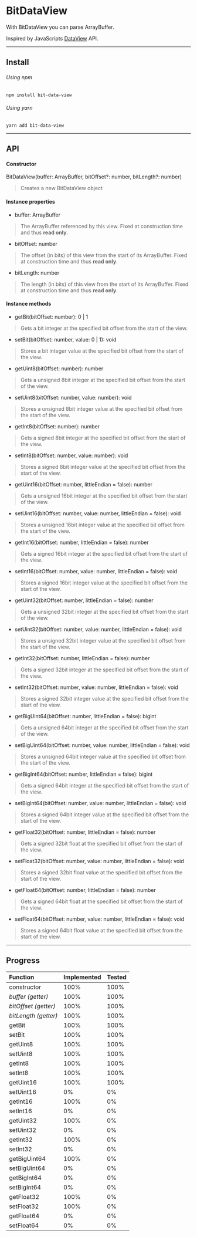 # BitDataView

With BitDataView you can parse ArrayBuffer.

Inspired by JavaScripts [DataView](https://developer.mozilla.org/en-US/docs/Web/JavaScript/Reference/Global_Objects/DataView) API.  

---
## Install
###### Using npm
```
npm install bit-data-view
```
###### Using yarn
```
yarn add bit-data-view
```

---
## API
#### Constructor
BitDataView(buffer: ArrayBuffer, bitOffset?: number, bitLength?: number)  
> Creates a new BitDataView object

#### Instance properties
- buffer: ArrayBuffer
> The ArrayBuffer referenced by this view. Fixed at construction time and thus **read only**.

- bitOffset: number
> The offset (in bits) of this view from the start of its ArrayBuffer. Fixed at construction time and thus **read only**.

- bitLength: number
> The length (in bits) of this view from the start of its ArrayBuffer. Fixed at construction time and thus **read only**.

#### Instance methods
- getBit(bitOffset: number): 0 | 1
> Gets a bit integer at the specified bit offset from the start of the view.

- setBit(bitOffset: number, value: 0 | 1): void
> Stores a bit integer value at the specified bit offset from the start of the view.

- getUint8(bitOffset: number): number
> Gets a unsigned 8bit integer at the specified bit offset from the start of the view.

- setUint8(bitOffset: number, value: number): void
> Stores a unsigned 8bit integer value at the specified bit offset from the start of the view.

- getInt8(bitOffset: number): number
> Gets a signed 8bit integer at the specified bit offset from the start of the view.

- setInt8(bitOffset: number, value: number): void
> Stores a signed 8bit integer value at the specified bit offset from the start of the view.

- getUint16(bitOffset: number, littleEndian = false): number
> Gets a unsigned 16bit integer at the specified bit offset from the start of the view.

- setUint16(bitOffset: number, value: number, littleEndian = false): void
> Stores a unsigned 16bit integer value at the specified bit offset from the start of the view.

- getInt16(bitOffset: number, littleEndian = false): number
> Gets a signed 16bit integer at the specified bit offset from the start of the view.

- setInt16(bitOffset: number, value: number, littleEndian = false): void
> Stores a signed 16bit integer value at the specified bit offset from the start of the view.

- getUint32(bitOffset: number, littleEndian = false): number
> Gets a unsigned 32bit integer at the specified bit offset from the start of the view.

- setUint32(bitOffset: number, value: number, littleEndian = false): void
> Stores a unsigned 32bit integer value at the specified bit offset from the start of the view.

- getInt32(bitOffset: number, littleEndian = false): number
> Gets a signed 32bit integer at the specified bit offset from the start of the view.

- setInt32(bitOffset: number, value: number, littleEndian = false): void
> Stores a signed 32bit integer value at the specified bit offset from the start of the view.

- getBigUint64(bitOffset: number, littleEndian = false): bigint
> Gets a unsigned 64bit integer at the specified bit offset from the start of the view.

- setBigUint64(bitOffset: number, value: number, littleEndian = false): void
> Stores a unsigned 64bit integer value at the specified bit offset from the start of the view.

- getBigInt64(bitOffset: number, littleEndian = false): bigint
> Gets a signed 64bit integer at the specified bit offset from the start of the view.

- setBigInt64(bitOffset: number, value: number, littleEndian = false): void
> Stores a signed 64bit integer value at the specified bit offset from the start of the view.

- getFloat32(bitOffset: number, littleEndian = false): number
> Gets a signed 32bit float at the specified bit offset from the start of the view.

- setFloat32(bitOffset: number, value: number, littleEndian = false): void
> Stores a signed 32bit float value at the specified bit offset from the start of the view.

- getFloat64(bitOffset: number, littleEndian = false): number
> Gets a signed 64bit float at the specified bit offset from the start of the view.

- setFloat64(bitOffset: number, value: number, littleEndian = false): void
> Stores a signed 64bit float value at the specified bit offset from the start of the view.

---
## Progress
| Function             | Implemented | Tested  |
| :------------------- | :---------- | :------ |
| constructor          | 100%        | 100%    |
| *buffer (getter)*    | 100%        | 100%    |
| *bitOffset (getter)* | 100%        | 100%    |
| *bitLength (getter)* | 100%        | 100%    |
| getBit               | 100%        | 100%    |
| setBit               | 100%        | 100%    |
| getUint8             | 100%        | 100%    |
| setUint8             | 100%        | 100%    |
| getInt8              | 100%        | 100%    |
| setInt8              | 100%        | 100%    |
| getUint16            | 100%        | 100%    |
| setUint16            | 0%          | 0%      |
| getInt16             | 100%        | 0%      |
| setInt16             | 0%          | 0%      |
| getUint32            | 100%        | 0%      |
| setUint32            | 0%          | 0%      |
| getInt32             | 100%        | 0%      |
| setInt32             | 0%          | 0%      |
| getBigUint64         | 100%        | 0%      |
| setBigUint64         | 0%          | 0%      |
| getBigInt64          | 0%          | 0%      |
| setBigInt64          | 0%          | 0%      |
| getFloat32           | 100%        | 0%      |
| setFloat32           | 100%        | 0%      |
| getFloat64           | 0%          | 0%      |
| setFloat64           | 0%          | 0%      |